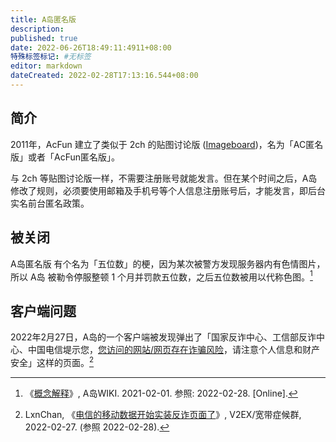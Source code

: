 ```yaml
---
title: A岛匿名版
description:
published: true
date: 2022-06-26T18:49:11:4911+08:00
特殊标签标记: #无标签
editor: markdown
dateCreated: 2022-02-28T17:13:16.544+08:00
---
```


## 简介

2011年，AcFun 建立了类似于 2ch 的贴图讨论版 ([Imageboard][])，名为「AC匿名版」或者「AcFun匿名版」。

[Imageboard]: https://en.wikipedia.org/wiki/Imageboard

与 2ch 等贴图讨论版一样，不需要注册账号就能发言。但在某个时间之后，A岛修改了规则，必须要使用邮箱及手机号等个人信息注册账号后，才能发言，即后台实名前台匿名政策。

## 被关闭

A岛匿名版 有个名为「五位数」的梗，因为某次被警方发现服务器内有色情图片，所以 A岛 被勒令停服整顿 1 个月并罚款五位数，之后五位数被用以代称色图。[^E6950]

[^E6950]: 《[概念解释](https://web.archive.org/web/20210201222104/https://acwiki.org/w/%E6%A6%82%E5%BF%B5%E8%A7%A3%E9%87%8A#.E4.BA.94.E4.BD.8D.E6.95.B0)》, A岛WIKI. 2021-02-01. 参照: 2022-02-28. [Online].

## 客户端问题

2022年2月27日，A岛的一个客户端被发现弹出了「国家反诈中心、工信部反诈中心、中国电信堤示您，[您访问的网站/网页存在诈骗风险][]，请注意个人信息和财产安全」这样的页面。[^3670]

[您访问的网站/网页存在诈骗风险]: /censorship/您访问的网站_网页存在诈骗风险.md

[^3670]: LxnChan, 《[电信的移动数据开始实装反诈页面了](https://web.archive.org/web/20220227093629/https://www.v2ex.com/t/836707)》, V2EX/宽带症候群, 2022-02-27. (参照 2022-02-28).

